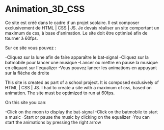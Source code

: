 # Animation_3D_CSS

Ce site est créé dans le cadre d'un projet scolaire. Il est composer exclusivement de HTML | CSS | JS. Je devais réaliser un site comportant un maximum de css, à base d'animation. Le site doit être optimisé afin de tourner à 60fps.

Sur ce site vous pouvez :

  -Cliquez sur la lune afin de faire apparaître le bat-signal
  -Cliquez sur la batmobile pour lancer une musique
  -Lancer ou mettre en pause la musique en cliquant sur l'equalizer
  -Vous pouvez lancer les animations en appuyant sur la flèche de droite
 
This site is created as part of a school project. It is composed exclusively of HTML | CSS | JS. I had to create a site with a maximum of css, based on animation. The site must be optimized to run at 60fps.

On this site you can:

  -Click on the moon to display the bat-signal
  -Click on the batmobile to start a music
  -Start or pause the music by clicking on the equalizer
  -You can start the animations by pressing the right arrow
